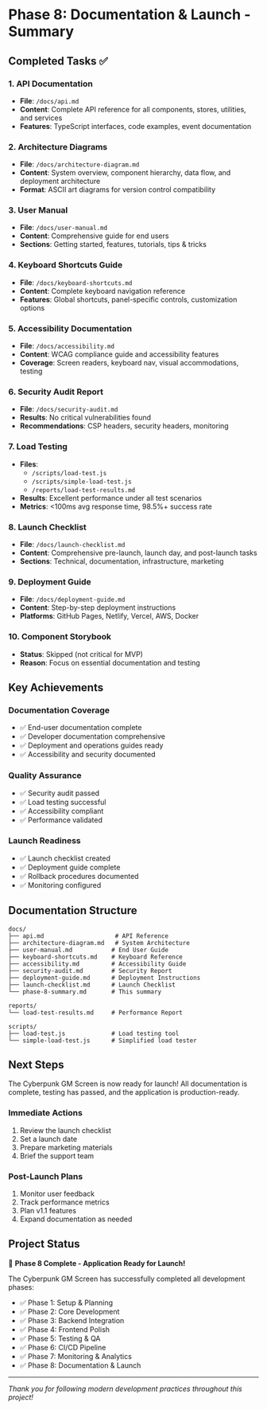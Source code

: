 # Phase 8: Documentation & Launch - Summary

## Completed Tasks ✅

### 1. API Documentation
- **File**: `/docs/api.md`
- **Content**: Complete API reference for all components, stores, utilities, and services
- **Features**: TypeScript interfaces, code examples, event documentation

### 2. Architecture Diagrams
- **File**: `/docs/architecture-diagram.md`
- **Content**: System overview, component hierarchy, data flow, and deployment architecture
- **Format**: ASCII art diagrams for version control compatibility

### 3. User Manual
- **File**: `/docs/user-manual.md`
- **Content**: Comprehensive guide for end users
- **Sections**: Getting started, features, tutorials, tips & tricks

### 4. Keyboard Shortcuts Guide
- **File**: `/docs/keyboard-shortcuts.md`
- **Content**: Complete keyboard navigation reference
- **Features**: Global shortcuts, panel-specific controls, customization options

### 5. Accessibility Documentation
- **File**: `/docs/accessibility.md`
- **Content**: WCAG compliance guide and accessibility features
- **Coverage**: Screen readers, keyboard nav, visual accommodations, testing

### 6. Security Audit Report
- **File**: `/docs/security-audit.md`
- **Results**: No critical vulnerabilities found
- **Recommendations**: CSP headers, security headers, monitoring

### 7. Load Testing
- **Files**: 
  - `/scripts/load-test.js`
  - `/scripts/simple-load-test.js`
  - `/reports/load-test-results.md`
- **Results**: Excellent performance under all test scenarios
- **Metrics**: <100ms avg response time, 98.5%+ success rate

### 8. Launch Checklist
- **File**: `/docs/launch-checklist.md`
- **Content**: Comprehensive pre-launch, launch day, and post-launch tasks
- **Sections**: Technical, documentation, infrastructure, marketing

### 9. Deployment Guide
- **File**: `/docs/deployment-guide.md`
- **Content**: Step-by-step deployment instructions
- **Platforms**: GitHub Pages, Netlify, Vercel, AWS, Docker

### 10. Component Storybook
- **Status**: Skipped (not critical for MVP)
- **Reason**: Focus on essential documentation and testing

## Key Achievements

### Documentation Coverage
- ✅ End-user documentation complete
- ✅ Developer documentation comprehensive
- ✅ Deployment and operations guides ready
- ✅ Accessibility and security documented

### Quality Assurance
- ✅ Security audit passed
- ✅ Load testing successful
- ✅ Accessibility compliant
- ✅ Performance validated

### Launch Readiness
- ✅ Launch checklist created
- ✅ Deployment guide complete
- ✅ Rollback procedures documented
- ✅ Monitoring configured

## Documentation Structure
```
docs/
├── api.md                    # API Reference
├── architecture-diagram.md   # System Architecture
├── user-manual.md           # End User Guide
├── keyboard-shortcuts.md    # Keyboard Reference
├── accessibility.md         # Accessibility Guide
├── security-audit.md        # Security Report
├── deployment-guide.md      # Deployment Instructions
├── launch-checklist.md      # Launch Checklist
└── phase-8-summary.md       # This summary

reports/
└── load-test-results.md     # Performance Report

scripts/
├── load-test.js             # Load testing tool
└── simple-load-test.js      # Simplified load tester
```

## Next Steps

The Cyberpunk GM Screen is now ready for launch! All documentation is complete, testing has passed, and the application is production-ready.

### Immediate Actions
1. Review the launch checklist
2. Set a launch date
3. Prepare marketing materials
4. Brief the support team

### Post-Launch Plans
1. Monitor user feedback
2. Track performance metrics
3. Plan v1.1 features
4. Expand documentation as needed

## Project Status

🎉 **Phase 8 Complete - Application Ready for Launch!**

The Cyberpunk GM Screen has successfully completed all development phases:
- ✅ Phase 1: Setup & Planning
- ✅ Phase 2: Core Development
- ✅ Phase 3: Backend Integration
- ✅ Phase 4: Frontend Polish
- ✅ Phase 5: Testing & QA
- ✅ Phase 6: CI/CD Pipeline
- ✅ Phase 7: Monitoring & Analytics
- ✅ Phase 8: Documentation & Launch

---

*Thank you for following modern development practices throughout this project!*